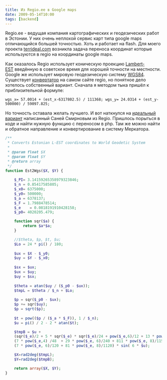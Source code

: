 ```yaml
---
title: Из Regio.ee в Google maps
date: 2009-05-14T10:00
tags: [backend]
---
```


Regio.ee - ведущая компания картографических и геодезических работ в Эстонии. У них очень неплохой сервис карт типа google maps отличающийся большей точностью. Хоть и работает на flash. Для моего проекта [terrideal.com](http://terrideal.com/) возникла задача переноса координат которые используются в regio на координаты google maps.

Как оказалось Regio использует коническую проекцию [Lambert-EST](http://en.wikipedia.org/wiki/Lambert_conformal_conic_projection) введённую в советское время для хорошей точности на местности. Google же использует мировую геодезическую систему [WGS84](http://en.wikipedia.org/wiki/World_Geodetic_System). Существует [конвертатор](http://kaardid.regio.ee/coords/index.php) на самом сайте regio, но понятное дело хотелось собственный вариант. Сначала я методом тыка пришёл к приблизительной формуле:

`wgs_x= 57.0014 + (est_x-6317802.5) / 111368; wgs_y= 24.0314 + (est_y-500000) / 59097.825;`

Но точность оставала желать лучшего. И вот наткнулся на [идеальный вариант](http://www2.regio.ee/alex/API2/test/gmapSyncedWithFT.html) написанный Саней Смирновым из Regio. Пришлось порыться в коде и найти нужную функцию с переносом в php. Там же можно найти и обратное направление и конвертирование в систему Меркатора.

```php
/**
 * Converts Estonian L-EST coordinates to World Geodetic System
 *
 * @param float $X
 * @param float $Y
 * @return array
 */
function Est2Wgs($X, $Y) {
    
    $_PI= 3.14159265358979323846;
    $_n = 0.85417585805;
    $_x0= 6375000;
    $_y0= 500000;
    $_a = 6378137;
    $_F = 1.7988478514;
    $_e    = 0.0818191910428158;
    $_p0= 4020205.479;

    function sqr($a) { 
        return $a*$a; 
    }

    //$theta, $p, $t, $u;
    $Lo = 24 * pi() / 180;
    
    $ux = $X - $_y0;
    $uy = $Y - $_x0;
    
    $sx = $ux;
    $ux = $uy;
    $uy = $sx;
    
    $theta = atan($uy / ($_p0 - $ux));
    $tmpL = $theta / $_n + $Lo;
    
    $p = sqr($_p0 - $ux);
    $p += sqr($uy);
    $p = sqrt($p);
    
    $t = pow(($p / ($_a * $_F)), 1 / $_n);
    $u = pi() / 2 - 2 * atan($t);

    $tmpB = $u + 
    (sqr($_e)/2 + 5 * sqr($_e) * sqr($_e)/24 + pow($_e,6)/12 + 13 * pow($_e, 8)/360) * sin(2 * $u) + 
    (7 * pow($_e,4) /48  + 29 * pow($_e, 6)/240 + 811 * pow($_e, 8)/11520) * sin(4 * $u) + 
    (7 * pow($_e, 6)/120 + 81 * pow($_e, 8)/1120) * sin( 6 * $u);

    $X=rad2deg($tmpL);
    $Y=rad2deg($tmpB);

    return array($X, $Y);
}
```